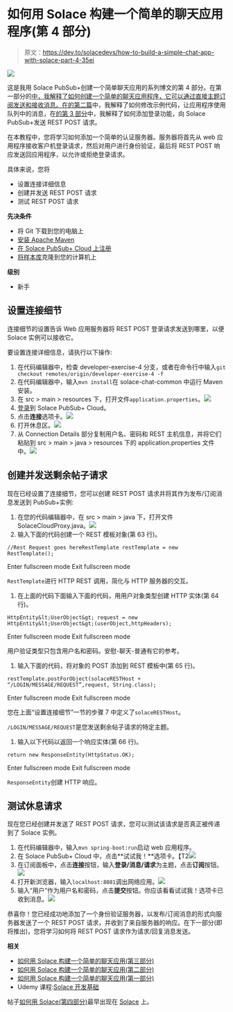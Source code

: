 # 如何用 Solace 构建一个简单的聊天应用程序(第 4 部分)

> 原文：<https://dev.to/solacedevs/how-to-build-a-simple-chat-app-with-solace-part-4-35ei>

[![](img/50c434939e02757b700d35ded08068af.png)](https://res.cloudinary.com/practicaldev/image/fetch/s--NqbU5CDv--/c_limit%2Cf_auto%2Cfl_progressive%2Cq_auto%2Cw_880/https://solace.com/wp-content/uploads/2019/07/chat-app-blog-featured-image.jpg)

这是我用 Solace PubSub+创建一个简单聊天应用的系列博文的第 4 部分。在第一部分的[中，我解释了如何创建一个简单的聊天应用程序，它可以通过直接主题订阅发送和接收消息。在](https://dev.to/solacedevs/how-to-build-a-simple-chat-app-with-solace-part-1-3c9e)[的第二篇](https://dev.to/solacedevs/how-to-build-a-simple-chat-app-with-solace-part-2-2efh)中，我解释了如何修改示例代码，让应用程序使用队列中的消息，在[的第 3 部分](https://dev.to/solacedevs/how-to-build-a-simple-chat-app-with-solace-part-3-2657)中，我解释了如何添加登录功能，向 Solace PubSub+发送 REST POST 请求。

在本教程中，您将学习如何添加一个简单的认证服务器。服务器将首先从 web 应用程序接收客户机登录请求，然后对用户进行身份验证，最后将 REST POST 响应发送回应用程序，以允许或拒绝登录请求。

具体来说，您将

*   设置连接详细信息
*   创建并发送 REST POST 请求
*   测试 REST POST 请求

**先决条件**

*   将 Git 下载到您的电脑上
*   [安装 Apache Maven](https://maven.apache.org/install.html)
*   [在 Solace PubSub+ Cloud 上注册](https://console.solace.cloud/login)
*   [将样本库](https://github.com/SolaceTraining/fundamentals-of-solace-dev)克隆到您的计算机上

**级别**

*   新手

## **设置连接细节**

连接细节的设置告诉 Web 应用服务器将 REST POST 登录请求发送到哪里，以便 Solace 实例可以接收它。

要设置连接详细信息，请执行以下操作:

1.  在代码编辑器中，检查 developer-exercise-4 分支，或者在命令行中输入`git checkout remotes/origin/developer-exercise-4 -f`
2.  在代码编辑器中，输入`mvn install`在 solace-chat-common 中运行 Maven 安装。
3.  在 src > main > resources 下，打开文件`application.properties`。![](img/bbc99877aeeb61c393ae7563af66691c.png)
4.  [登录](https://console.solace.cloud/login)到 Solace PubSub+ Cloud。
5.  点击**连接**选项卡。![](img/848a04c822f4d35cccc7b13d42b60453.png)
6.  打开休息区。![](img/4bff383e75c2c7ba26f37fe7a8c1e47b.png)
7.  从 Connection Details 部分复制用户名、密码和 REST 主机信息，并将它们粘贴到 src > main > java > resources 下的 application.properties 文件中。![](img/b19a913a55f483b3d3da7f8befe292d3.png)

## **创建并发送剩余帖子请求**

现在已经设置了连接细节，您可以创建 REST POST 请求并将其作为发布/订阅消息发送到 PubSub+实例:

1.  在您的代码编辑器中，在 src > main > java 下，打开文件 SolaceCloudProxy.java。![](img/0d44ec4ef2e29af77c858062c32227d3.png)
2.  输入下面的代码创建一个 REST 模板对象(第 63 行)。

```
//Rest Request goes hereRestTemplate restTemplate = new RestTemplate(); 
```

Enter fullscreen mode Exit fullscreen mode

`RestTemplate`进行 HTTP REST 调用，简化与 HTTP 服务器的交互。

1.  在上面的代码下面输入下面的代码，用用户对象类型创建 HTTP 实体(第 64 行)。

```
HttpEntity&lt;UserObject&gt; request = new HttpEntity&lt;UserObject&gt;(userObject,httpHeaders); 
```

Enter fullscreen mode Exit fullscreen mode

用户验证类型只包含用户名和密码。安慰-聊天-普通有它的参考。

1.  输入下面的代码，将对象的 POST 添加到 REST 模板中(第 65 行)。

```
restTemplate.postForObject(solaceRESTHost + “/LOGIN/MESSAGE/REQUEST”,request, String.class); 
```

Enter fullscreen mode Exit fullscreen mode

您在上面“设置连接细节”一节的步骤 7 中定义了`solaceRESTHost`。

`/LOGIN/MESSAGE/REQUEST`是您发送剩余帖子请求的特定主题。

1.  输入以下代码以返回一个响应实体(第 66 行)。

```
return new ResponseEntity(HttpStatus.OK); 
```

Enter fullscreen mode Exit fullscreen mode

`ResponseEntity`创建 HTTP 响应。

## **测试休息请求**

现在您已经创建并发送了 REST POST 请求，您可以测试该请求是否真正被传递到了 Solace 实例。

1.  在代码编辑器中，输入`mvn spring-boot:run`启动 web 应用程序。
2.  在 Solace PubSub+ Cloud 中，点击**试试我！**选项卡。【T2![](img/c4955121018917cc8862904631618d42.png)
3.  在订阅面板中，点击**连接**按钮，输入**登录/消息/请求**为主题，点击**订阅**按钮。![](img/79c076012880cc84b13b0fbeee8b1fe9.png)
4.  打开新浏览器，输入`localhost:8081`调出网络应用。![](img/66923d6d8988f3700e973a1739f0ffd2.png)
5.  输入“用户”作为用户名和密码，点击**提交**按钮。你应该看看试试我！选项卡已收到消息。![](img/7628a73724f03d5373dbc7f9eb43940b.png)

恭喜你！您已经成功地添加了一个身份验证服务器，以发布/订阅消息的形式向服务器发送了一个 REST POST 请求，并收到了来自服务器的响应。在下一部分(即将推出)，您将学习如何将 REST POST 请求作为请求/回复消息发送。

**相关**

*   [如何用 Solace 构建一个简单的聊天应用(第三部分)](https://solace.com/blog/build-chat-app-solace-3)
*   [如何用 Solace 构建一个简单的聊天应用(第二部分)](https://solace.com/blog/build-chat-app-solace-2)
*   [如何用 Solace 构建一个简单的聊天应用(第一部分)](https://solace.com/blog/build-chat-app-solace-1)
*   Udemy 课程:[Solace 开发基础](https://www.udemy.com/fundamentals-of-solace-development/)

帖子[如何用 Solace(第四部分)](https://solace.com/blog/build-chat-app-solace-4/)最早出现在 [Solace](https://solace.com) 上。